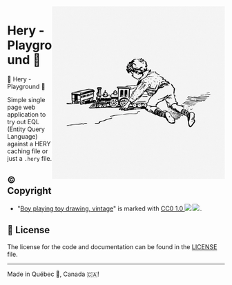 <img src=".assets/playground.jpg" alt="Electronics photo" style="width: 400px;" align="right">

# Hery - Playground 🛝
🛝 Hery - Playground 🛝

Simple single page web application to try out EQL (Entity Query Language) against a HERY caching file or just a `.hery` 
file.

## ©️ Copyright
- "<a rel="noopener noreferrer" href="https://www.rawpixel.com/image/6512120/image-vintage-public-domain-kid">Boy playing toy drawing, vintage</a>" is marked with <a rel="noopener noreferrer" href="https://creativecommons.org/publicdomain/zero/1.0/?ref=openverse">CC0 1.0 <img src="https://mirrors.creativecommons.org/presskit/icons/cc.svg" style="height: 1em; margin-right: 0.125em; display: inline;" /><img src="https://mirrors.creativecommons.org/presskit/icons/zero.svg" style="height: 1em; margin-right: 0.125em; display: inline;" /></a>.

## :scroll: License

The license for the code and documentation can be found in the [LICENSE](./LICENSE) file.

---

Made in Québec 🏴󠁣󠁡󠁱󠁣󠁿, Canada 🇨🇦!